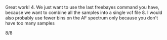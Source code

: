 Great work!
4. We just want to use the last freebayes command you have, because we want to combine all the samples into a single vcf file
8. I would also probably use fewer bins on the AF spectrum only because you don't have too many samples

8/8
